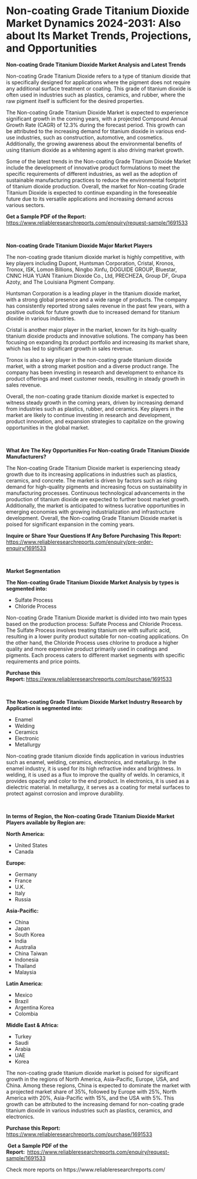 <p><h1>Non-coating Grade Titanium Dioxide Market Dynamics 2024-2031: Also about Its Market Trends, Projections, and Opportunities</h1></p><p><strong>Non-coating Grade Titanium Dioxide Market Analysis and Latest Trends</strong></p>
<p><p>Non-coating Grade Titanium Dioxide refers to a type of titanium dioxide that is specifically designed for applications where the pigment does not require any additional surface treatment or coating. This grade of titanium dioxide is often used in industries such as plastics, ceramics, and rubber, where the raw pigment itself is sufficient for the desired properties.</p><p>The Non-coating Grade Titanium Dioxide Market is expected to experience significant growth in the coming years, with a projected Compound Annual Growth Rate (CAGR) of 12.3% during the forecast period. This growth can be attributed to the increasing demand for titanium dioxide in various end-use industries, such as construction, automotive, and cosmetics. Additionally, the growing awareness about the environmental benefits of using titanium dioxide as a whitening agent is also driving market growth.</p><p>Some of the latest trends in the Non-coating Grade Titanium Dioxide Market include the development of innovative product formulations to meet the specific requirements of different industries, as well as the adoption of sustainable manufacturing practices to reduce the environmental footprint of titanium dioxide production. Overall, the market for Non-coating Grade Titanium Dioxide is expected to continue expanding in the foreseeable future due to its versatile applications and increasing demand across various sectors.</p></p>
<p><strong>Get a Sample PDF of the Report:&nbsp;</strong> <a href="https://www.reliableresearchreports.com/enquiry/request-sample/1691533">https://www.reliableresearchreports.com/enquiry/request-sample/1691533</a></p>
<p>&nbsp;</p>
<p><strong>Non-coating Grade Titanium Dioxide Major Market Players</strong></p>
<p><p>The non-coating grade titanium dioxide market is highly competitive, with key players including Dupont, Huntsman Corporation, Cristal, Kronos, Tronox, ISK, Lomon Billions, Ningbo Xinfu, DOGUIDE GROUP, Bluestar, CNNC HUA YUAN Titanium Dioxide Co., Ltd, PRECHEZA, Group DF, Grupa Azoty, and The Louisiana Pigment Company.</p><p>Huntsman Corporation is a leading player in the titanium dioxide market, with a strong global presence and a wide range of products. The company has consistently reported strong sales revenue in the past few years, with a positive outlook for future growth due to increased demand for titanium dioxide in various industries.</p><p>Cristal is another major player in the market, known for its high-quality titanium dioxide products and innovative solutions. The company has been focusing on expanding its product portfolio and increasing its market share, which has led to significant growth in sales revenue.</p><p>Tronox is also a key player in the non-coating grade titanium dioxide market, with a strong market position and a diverse product range. The company has been investing in research and development to enhance its product offerings and meet customer needs, resulting in steady growth in sales revenue.</p><p>Overall, the non-coating grade titanium dioxide market is expected to witness steady growth in the coming years, driven by increasing demand from industries such as plastics, rubber, and ceramics. Key players in the market are likely to continue investing in research and development, product innovation, and expansion strategies to capitalize on the growing opportunities in the global market.</p></p>
<p>&nbsp;</p>
<p><strong>What Are The Key Opportunities For Non-coating Grade Titanium Dioxide Manufacturers?</strong></p>
<p><p>The Non-coating Grade Titanium Dioxide market is experiencing steady growth due to its increasing applications in industries such as plastics, ceramics, and concrete. The market is driven by factors such as rising demand for high-quality pigments and increasing focus on sustainability in manufacturing processes. Continuous technological advancements in the production of titanium dioxide are expected to further boost market growth. Additionally, the market is anticipated to witness lucrative opportunities in emerging economies with growing industrialization and infrastructure development. Overall, the Non-coating Grade Titanium Dioxide market is poised for significant expansion in the coming years.</p></p>
<p><strong>Inquire or Share Your Questions If Any Before Purchasing This Report:</strong> <a href="https://www.reliableresearchreports.com/enquiry/pre-order-enquiry/1691533">https://www.reliableresearchreports.com/enquiry/pre-order-enquiry/1691533</a></p>
<p>&nbsp;</p>
<p><strong>Market Segmentation</strong></p>
<p><strong>The Non-coating Grade Titanium Dioxide Market Analysis by types is segmented into:</strong></p>
<p><ul><li>Sulfate Process</li><li>Chloride Process</li></ul></p>
<p><p>Non-coating Grade Titanium Dioxide market is divided into two main types based on the production process: Sulfate Process and Chloride Process. The Sulfate Process involves treating titanium ore with sulfuric acid, resulting in a lower purity product suitable for non-coating applications. On the other hand, the Chloride Process uses chlorine to produce a higher quality and more expensive product primarily used in coatings and pigments. Each process caters to different market segments with specific requirements and price points.</p></p>
<p><strong>Purchase this Report:&nbsp;</strong><a href="https://www.reliableresearchreports.com/purchase/1691533">https://www.reliableresearchreports.com/purchase/1691533</a></p>
<p>&nbsp;</p>
<p><strong>The Non-coating Grade Titanium Dioxide Market Industry Research by Application is segmented into:</strong></p>
<p><ul><li>Enamel</li><li>Welding</li><li>Ceramics</li><li>Electronic</li><li>Metallurgy</li></ul></p>
<p><p>Non-coating grade titanium dioxide finds application in various industries such as enamel, welding, ceramics, electronics, and metallurgy. In the enamel industry, it is used for its high refractive index and brightness. In welding, it is used as a flux to improve the quality of welds. In ceramics, it provides opacity and color to the end product. In electronics, it is used as a dielectric material. In metallurgy, it serves as a coating for metal surfaces to protect against corrosion and improve durability.</p></p>
<p>&nbsp;</p>
<p><strong>In terms of Region, the Non-coating Grade Titanium Dioxide Market Players available by Region are:</strong></p>
<p>
    <p> <strong> North America: </strong>
        <ul>
            <li>United States</li>
            <li>Canada</li>
        </ul>
        </p> 
    <p> <strong> Europe: </strong>
        <ul>
            <li>Germany</li>
            <li>France</li>
            <li>U.K.</li>
            <li>Italy</li>
            <li>Russia</li>
        </ul>
        </p> 
    <p> <strong> Asia-Pacific: </strong>
        <ul>
            <li>China</li>
            <li>Japan</li>
            <li>South Korea</li>
            <li>India</li>
            <li>Australia</li>
            <li>China Taiwan</li>
            <li>Indonesia</li>
            <li>Thailand</li>
            <li>Malaysia</li>
        </ul>
        </p> 
    <p> <strong> Latin America: </strong>
        <ul>
            <li>Mexico</li>
            <li>Brazil</li>
            <li>Argentina Korea</li>
            <li>Colombia</li>
        </ul>
        </p> 
    <p> <strong> Middle East & Africa: </strong>
        <ul>
            <li>Turkey</li>
            <li>Saudi</li>
            <li>Arabia</li>
            <li>UAE</li>
            <li>Korea</li>
        </ul>
    </p>
    </p>
<p><p>The non-coating grade titanium dioxide market is poised for significant growth in the regions of North America, Asia-Pacific, Europe, USA, and China. Among these regions, China is expected to dominate the market with a projected market share of 35%, followed by Europe with 25%, North America with 20%, Asia-Pacific with 15%, and the USA with 5%. This growth can be attributed to the increasing demand for non-coating grade titanium dioxide in various industries such as plastics, ceramics, and electronics.</p></p>
<p><strong>Purchase this Report: </strong><a href="https://www.reliableresearchreports.com/purchase/1691533">https://www.reliableresearchreports.com/purchase/1691533</a></p>
<p>&nbsp;<strong>Get a Sample PDF of the Report:&nbsp;&nbsp;</strong><a href="https://www.reliableresearchreports.com/enquiry/request-sample/1691533">https://www.reliableresearchreports.com/enquiry/request-sample/1691533</a></p>
<p><strong></strong></p>
<p>Check more reports on https://www.reliableresearchreports.com/</p>